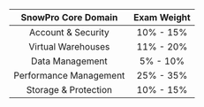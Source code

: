 |  SnowPro Core Domain   | Exam Weight |
|:----------------------:|:-----------:|
|   Account & Security   |  10% - 15%  |
|   Virtual Warehouses   |  11% - 20%  |
|    Data Management     |  5% - 10%   |
| Performance Management |  25% - 35%  |
|  Storage & Protection  |  10% - 15%  |
